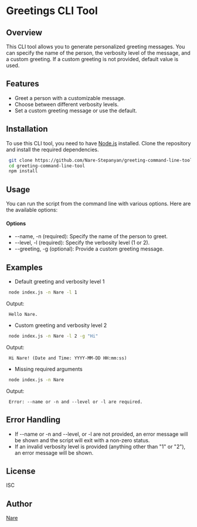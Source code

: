# Greetings CLI Tool

## Overview

This CLI tool allows you to generate personalized greeting messages. You can specify the name of the person, the verbosity level of the message, and a custom greeting. If a custom greeting is not provided, default value is used.

## Features

- Greet a person with a customizable message.
- Choose between different verbosity levels.
- Set a custom greeting message or use the default.

## Installation

To use this CLI tool, you need to have [Node.js](https://nodejs.org/) installed. Clone the repository and install the required dependencies.

```bash
 git clone https://github.com/Nare-Stepanyan/greeting-command-line-tool.git
 cd greeting-command-line-tool
 npm install
```

## Usage

You can run the script from the command line with various options. Here are the available options:

#### Options
- --name, -n (required): Specify the name of the person to greet.
- --level, -l (required): Specify the verbosity level (1 or 2).
- --greeting, -g (optional): Provide a custom greeting message.

## Examples

- Default greeting and verbosity level 1

```bash
 node index.js -n Nare -l 1
```
Output:

```plaintext
 Hello Nare.
```
- Custom greeting and verbosity level 2

```bash
 node index.js -n Nare -l 2 -g "Hi"
```
Output:

```plaintext
 Hi Nare! (Date and Time: YYYY-MM-DD HH:mm:ss)
```

- Missing required arguments

```bash
 node index.js -n Nare
```
Output: 

```plaintext
 Error: --name or -n and --level or -l are required.
```

## Error Handling
- If --name or -n and --level, or -l are not provided, an error message will be shown and the script will exit with a non-zero status.
- If an invalid verbosity level is provided (anything other than "1" or "2"), an error message will be shown.

## License
ISC

## Author

[Nare](https://github.com/Nare-Stepanyan)
